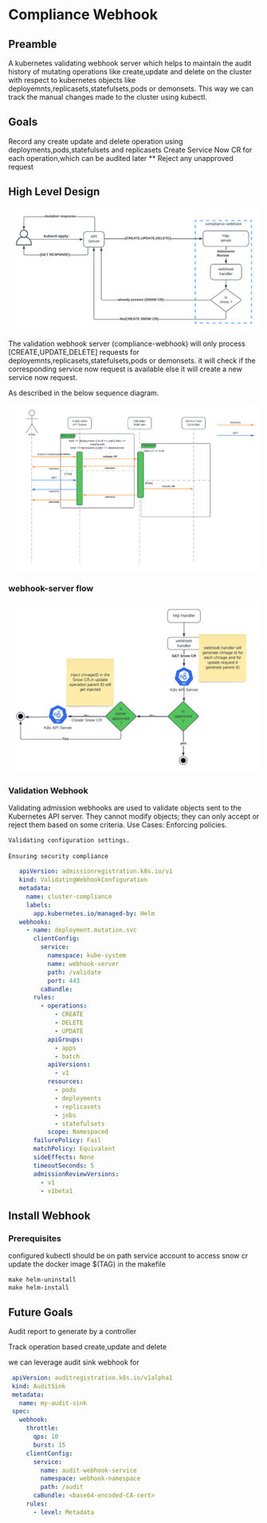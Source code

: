 # Compliance Webhook

## Preamble
A kubernetes validating webhook server which helps to maintain the audit history of mutating operations like create,update and delete
on the cluster with respect to kubernetes objects like deployemnts,replicasets,statefulsets,pods or demonsets.
This way we can track the manual changes made to the cluster using kubectl.

## Goals

Record any create update and delete operation using deployments,pods,statefulsets and replicasets
Create Service Now CR for each operation,which can be audited later
** Reject any unapproved request

## High Level Design
![resources/architecture-diagram.png](resources/architecture-diagram.png)

The validation webhook server (compliance-webhook) will only process [CREATE,UPDATE,DELETE] requests for deployemnts,replicasets,statefulsets,pods or demonsets.
it will check if the corresponding service now request is available else it will create a new service now request.

As described in the below sequence diagram.

![resources/webhook-seq-diagram.png](resources/webhook-seq-diagram.png)

### webhook-server flow

![resources/webhook-sever-flow.png](resources/webhook-server-flow.png)


### Validation Webhook

Validating admission webhooks are used to validate objects sent to the Kubernetes API server. They cannot modify objects; they can only accept or reject them based on some criteria.
Use Cases:
    Enforcing policies.

    Validating configuration settings.

    Ensuring security compliance

```yaml
   apiVersion: admissionregistration.k8s.io/v1
   kind: ValidatingWebhookConfiguration
   metadata:
     name: cluster-compliance
     labels:
       app.kubernetes.io/managed-by: Helm
   webhooks:
     - name: deployment.mutation.svc
       clientConfig:
         service:
           namespace: kube-system
           name: webhook-server
           path: /validate
           port: 443
         caBundle:
       rules:
         - operations:
             - CREATE
             - DELETE
             - UPDATE
           apiGroups:
             - apps
             - batch
           apiVersions:
             - v1
           resources:
             - pods
             - deployments
             - replicasets
             - jobs
             - statefulsets
           scope: Namespaced
       failurePolicy: Fail
       matchPolicy: Equivalent
       sideEffects: None
       timeoutSeconds: 5
       admissionReviewVersions:
         - v1
         - v1beta1

```

## Install Webhook

### Prerequisites

configured kubectl should be on path
service account to access snow cr
update the docker image $(TAG) in the makefile

```shell
make helm-uninstall
make helm-install
```

## Future Goals

Audit report to generate by a controller

Track operation based create,update and delete

we can leverage audit sink webhook for 

```yaml
 apiVersion: auditregistration.k8s.io/v1alpha1
 kind: AuditSink
 metadata:
   name: my-audit-sink
 spec:
   webhook:
     throttle:
       qps: 10
       burst: 15
     clientConfig:
       service:
         name: audit-webhook-service
         namespace: webhook-namespace
         path: /audit
       caBundle: <base64-encoded-CA-cert>
     rules:
       - level: Metadata
```